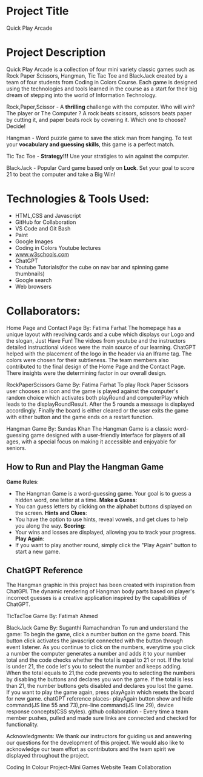# Project Title
Quick Play Arcade

# Project Description
Quick Play Arcade is a collection of four mini variety classic games such as Rock Paper Scissors, Hangman, Tic Tac Toe and BlackJack created by 
a team of four students from Coding in Colors Course. Each game is designed using the technologies and tools learned in the course as a
start for their big dream of stepping into the world of Information Technology.

Rock,Paper,Scissor - A **thrilling** challenge with the computer. Who will win? The player or The Computer ? A rock beats scissors, scissors beats
paper by cutting it, and paper beats rock by covering it. Which one to choose? Decide!

Hangman - Word puzzle game to save the stick man from hanging. To test your **vocabulary and guessing skills**, this game is a perfect match. 

Tic Tac Toe - **Strategy!!!** Use your stratigies to win against the computer. 

BlackJack - Popular Card game based only on **Luck**. Set your goal to score 21 to beat the computer and take a Big Win!

# Technologies & Tools Used:
- HTML,CSS and Javascript 
- GitHub for Collaboration
- VS Code and Git Bash
- Paint
- Google Images
- Coding in Colors Youtube lectures
- www.w3schools.com 
- ChatGPT
- Youtube Tutorials(for the cube on nav bar and spinning game thumbnails)
- Google search
- Web browsers


# Collaborators:
Home Page and Contact Page By: Fatima Farhat 
The homepage has a unique layout with revolving cards and a cube which displays our Logo and the slogan, Just Have Fun!  The vidoes from youtube and the instructors detailed instructional videos were the main source of our learning.  ChatGPT helped with the placement of the logo in the header via an Iframe tag. The colors were chosen for their subtleness.  The team members also contributed to the final design of the Home Page and the Contact Page. There insights were the determining factor in our overall design.

RockPaperScissors Game By: Fatima Farhat
To play Rock Paper Scissors user chooses an icon and the game is played against the computer's
random choice which activates both playRound and computerPlay which leads to the displayRoundResult. After the 5 rounds a message is displayed accordingly. Finally the board is either cleared or the user exits the game with either button and the game ends on a restart function.

Hangman Game By: Sundas Khan
The Hangman Game is a classic word-guessing game designed with a user-friendly interface for players of all ages, with a special focus on making it accessible and enjoyable for seniors. 
## How to Run and Play the Hangman Game
**Game Rules**:
   - The Hangman Game is a word-guessing game. Your goal is to guess a hidden word, one letter at a time.
**Make a Guess**:
   - You can guess letters by clicking on the alphabet buttons displayed on the screen.
**Hints and Clues**:
   - You have the option to use hints, reveal vowels, and get clues to help you along the way.
**Scoring**:
   - Your wins and losses are displayed, allowing you to track your progress.
 **Play Again**:
   - If you want to play another round, simply click the "Play Again" button to start a new game.
## ChatGPT Reference

The Hangman graphic in this project has been created with inspiration from ChatGPI. The dynamic rendering of Hangman body parts based on player's incorrect guesses is a creative application inspired by the capabilities of ChatGPT.

TicTacToe Game By: Fatimah Ahmed

BlackJack Game By: Suganthi Ramachandran
To run and understand the game: 
To begin the game, click a number button on the game board. This button click activates the javascript connected with the button through event listener. As you continue to click on the numbers, everytime you click a number the computer generates a number and adds it to your number total and the code checks whether the total is equal to 21 or not. If the total is under 21, the code let's you to select the number and keeps adding. When the total equals to 21,the code prevents you to selecting the numbers by disabling the buttons and declares you won the game. If the total is less than 21, 
the number buttons gets disabled and declares you lost the game. If you want to play the game again, press playAgain which resets the board for new game. 
chatGPT reference places- playAgain button show and hide command(JS line 55 and 73),pre-line command(JS line 29), device response concepts(CSS styles).
github collaboration - Every time a team member pushes, pulled and made sure links are connected and checked for functionality. 

Acknowledgments:
We thank our instructors for guiding us and answering our questions for the development of this project. We would also like to acknowledge our team effort as contributors and the team spirit we displayed throughout the project.


Coding In Colour Project-Mini Games Website Team Collaboration









